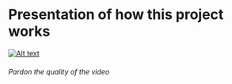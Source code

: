 # Presentation of how this project works

[![Alt text](https://img.youtube.com/vi/lBt6P99J/0.jpg)](https://youtu.be/lBt6P99J-uI)

###### Pardon the quality of the video
